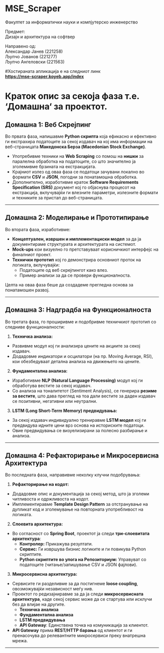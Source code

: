 ﻿# MSE_Scraper

Факултет за информатички науки и компјутерско инженерство
<br />

Предмет:
<br />
Дизаjн и архитектура на софтвер
<br />

Направено од:<br />
Александар Јанев (221258)<br />
Љупчо Јованов (221277)<br />
Љупчо Ангеловски (221563)<br />

#Хостираната апликација е на следниот линк<br />
**https://mse-scraper.koyeb.app/index**

# Краток опис за секоја фаза т.е. ‘Домашна‘ за проектот.

## Домашна 1: Веб Скрејпинг

Во првата фаза, напишавме **Python скрипта** која ефикасно и ефективно ги екстрахира податоците за секој издавач на кој има информации на веб-страницата **Македонска Берза (Macedonian Stock Exchange)**.

- Употребивме техники на **Web Scraping** со помош на **нишки** за паралелна обработка на податоците, со што значително ја зголемивме брзината на екстракцијата.
- Крајниот излез од оваа фаза се податоци зачувани локално во формати **CSV** и **JSON**, погодни за понатамошна обработка.
- Дополнително, изработивме краток **Software Requirements Specification (SRS)** документ кој го објаснува процесот на екстракција, вклучувајќи ги влезните параметри, излезните формати и техниките за пристап до веб-страницата.

---

## Домашна 2: Моделирање и Прототипирање

Во втората фаза, изработивме:

- **Концептуален, извршен и имплементациски модел** за да ја документираме структурата и архитектурата на системот.
- **Mock-ups** кои визуелно го претставуваат корисничкиот интерфејс на финалниот проект.
- **Технички прототип** кој го демонстрира основниот проток на логиката, вклучувајќи:
  - Податоците од веб скрејпингот како влез.
  - Пример анализи за да се провери функционалноста.

Целта на оваа фаза беше да создадеме прегледна основа за понатамошен развој.

---

## Домашна 3: Надградба на Функционалноста

Во третата фаза, го проширивме и подобривме техничкиот прототип со следниве функционалности:

1. **Техничка анализа:**
- Развивме модул кој ги анализира цените на акциите за секој издавач.
- Додадовме индикатори и осцилатори (на пр. Moving Average, RSI), кои обезбедуваат детална анализа на движењето на цените.

2. **Фундаментална анализа:**
- Изработивме **NLP (Natural Language Processing)** модул кој ги обработува вестите за секој издавач.
- Со анализа на тоналитетот (Sentiment Analysis), се генерира **резиме за вестите**, што дава преглед на тоа дали вестите за даден издавач се позитивни, негативни или неутрални.

3. **LSTM (Long Short-Term Memory) предвидувања:**
- За секој издавач индивидуално трениравме **LSTM модел** кој ги предвидува идните цени врз основа на историските податоци.
- Овие предвидувања се визуелизирани за полесно разбирање и анализа.

---

## Домашна 4: Рефакторирање и Микросервисна Архитектура

Во последната фаза, направивме неколку клучни подобрувања:

1. **Рефакторирање на кодот:**
- Додадовме опис и документација за секој метод, што ја зголеми читливоста и одржливоста на кодот.
- Имплементиравме **Template Design Pattern** за отстранување на дупликат код и зголемување на повторната употребливост на логиката.

2. **Слоевита архитектура:**
- Во согласност со **Spring Boot**, проектот ја следи **три-слоевитата архитектура**:
  - **Контролер:** Прикажува резултати.
  - **Сервис:** Ги извршува бизнис логиките и ги повикува Python скриптите.
  - **Python скриптите во улога на Репозиториум:** Управуват со податоците (читање/запишување CSV и JSON фајлови).

3. **Микросервисна архитектура:**
- Сервисите ги разделивме за да постигнеме **loose coupling**, овозможувајќи независност меѓу нив.
- Проектот го редизајниравме за да ја следи **микросервисната архитектура**, каде секој сервис може да се стартува или исклучи без да влијае на другите.
  - **Техничка анализа**
  - **Фундаментална анализа**
  - **LSTM предвидувања**
  - **API Gateway**: Единствена точка на комуникација за клиентот.
- **API Gateway** прима **REST/HTTP барања** од клиентот и ги пренасочува до релевантните микросервиси преку внатрешна мрежа.

---








